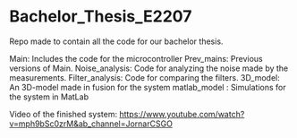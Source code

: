 # Bachelor_Thesis_E2207
Repo made to contain all the code for our bachelor thesis.

Main: Includes the code for the microcontroller
Prev_mains: Previous versions of Main.
Noise_analysis: Code for analyzing the noise made by the measurements.
Filter_analysis: Code for comparing the filters.
3D_model: An 3D-model made in fusion for the system
matlab_model : Simulations for the system in MatLab


Video of the finished system:
https://www.youtube.com/watch?v=mph9bSc0zrM&ab_channel=JornarCSGO
